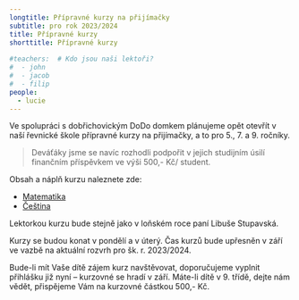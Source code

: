 ```yaml
---
longtitle: Přípravné kurzy na přijímačky
subtitle: pro rok 2023/2024
title: Přípravné kurzy
shorttitle: Přípravné kurzy
      
#teachers:  # Kdo jsou naši lektoři?
#  - john
#  - jacob
#  - filip
people:
  - lucie
---
```

Ve spolupráci s dobřichovickým DoDo domkem plánujeme opět otevřít v naší řevnické škole přípravné kurzy na přijímačky, a to pro 5., 7. a 9. ročníky.

> Deváťáky jsme se navíc rozhodli podpořit v jejich studijním úsilí finančním příspěvkem ve výši 500,- Kč/ student.

Obsah a náplň kurzu naleznete zde:
 - [Matematika](https://www.dobrichovickydomek.cz/pripravky-matematika/)
 - [Čeština](https://www.dobrichovickydomek.cz/pripravky-cestina/)

Lektorkou kurzu bude stejně jako v loňském roce paní Libuše Stupavská.

Kurzy se budou konat v pondělí a v úterý. Čas kurzů bude upřesněn v září ve vazbě na aktuální rozvrh pro šk. r. 2023/2024. 

Bude-li mít Vaše dítě zájem kurz navštěvovat, doporučujeme vyplnit přihlášku již nyní – kurzovné se hradí v září. Máte-li dítě v 9. třídě, dejte nám vědět, přispějeme Vám na kurzovné částkou 500,- Kč.